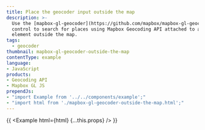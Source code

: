 ```yaml
---
title: Place the geocoder input outside the map
description: >-
  Use the [mapbox-gl-geocoder](https://github.com/mapbox/mapbox-gl-geocoder)
  control to search for places using Mapbox Geocoding API attached to an
  element outside the map.
tags:
  - geocoder
thumbnail: mapbox-gl-geocoder-outside-the-map
contentType: example
language:
- JavaScript
products:
- Geocoding API
- Mapbox GL JS
prependJs:
- "import Example from '../../components/example';"
- "import html from './mapbox-gl-geocoder-outside-the-map.html';"
---
```


{{ <Example html={html} {...this.props} /> }}
